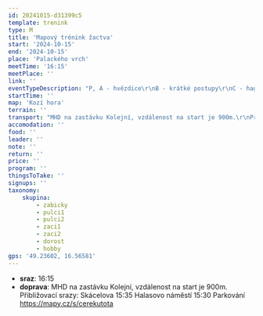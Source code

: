```yaml
---
id: 20241015-d31399c5
template: trenink
type: M
title: 'Mapový trénink žactva'
start: '2024-10-15'
end: '2024-10-15'
place: 'Palackého vrch'
meetTime: '16:15'
meetPlace: ''
link: ''
eventTypeDescription: "P, A - hvězdice\r\nB - krátké postupy\r\nC - hagaby\r\nK - paměťové tandemy"
startTime: ''
map: 'Kozí hora'
terrain: ''
transport: "MHD na zastávku Kolejní, vzdálenost na start je 900m.\r\nPřibližovací srazy:\r\nSkácelova 15:35\r\nHalasovo náměstí 15:30\r\nParkování https://mapy.cz/s/cerekutota"
accomodation: ''
food: ''
leader: ''
note: ''
return: ''
price: ''
program: ''
thingsToTake: ''
signups: ''
taxonomy:
    skupina:
        - zabicky
        - pulci1
        - pulci2
        - zaci1
        - zaci2
        - dorost
        - hobby
gps: '49.23602, 16.56581'
---
```


* **sraz**: 16:15
* **doprava**: MHD na zastávku Kolejní, vzdálenost na start je 900m.
Přibližovací srazy:
Skácelova 15:35
Halasovo náměstí 15:30
Parkování https://mapy.cz/s/cerekutota
